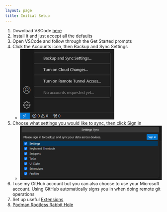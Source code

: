 ```yaml
---
layout: page
title: Initial Setup
---
```


1. Download VSCode [here](https://code.visualstudio.com/download)
2. Install it and just accept all the defaults
3. Open VSCode and follow through the Get Started prompts
4. Click the Accounts icon, then Backup and Sync Settings
   - ![Turn on Backup Sync](/assets/img/vscode/turn-on-backup-sync.png)
5. Choose what settings you would like to sync, then click Sign in 
   - ![Settings to Sync](/assets/img/vscode/settings-to-sync.png)
6. I use my GitHub account but you can also choose to use your Microsoft account.  Using GitHub automatically signs you in when doing remote git operations
7. Set up useful [Extensions](/pages/vscode/extensions)
8. [Podman Rootless Rabbit Hole](/pages/vscode/podman-rootless-rabbit-hole)
